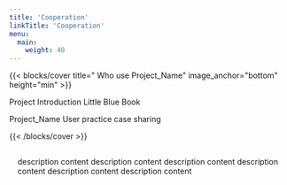 ```yaml
---
title: 'Cooperation'
linkTitle: 'Cooperation'
menu:
  main:
    weight: 40
---
```


{{< blocks/cover title=" Who use Project_Name" image_anchor="bottom" height="min" >}}

<p>
Project Introduction Little Blue Book &nbsp&nbsp
<a id="file_download_bluebook" href="https://github.com/Project_Name/community/raw/main/Project_Name_BlueBook_Project_Introduction.pdf"><i class="fas fa-download"></i></a>
</p>

<p class="lead mt-5">Project_Name User practice case sharing</p>

<div class="container l-container--padded">

<div class="row">

{{< /blocks/cover >}}

<div class="container l-container--padded">
  <div style="height: 200px; padding: 15px;">
  description content description content description content description content description content description content
  </div>
</div>